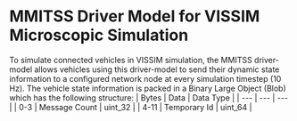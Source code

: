# MMITSS Driver Model for VISSIM Microscopic Simulation

To simulate connected vehicles in VISSIM simulation, the MMITSS driver-model allows vehicles using this driver-model to send their dynamic state information to a configured network node at every simulation timestep (10 Hz). The vehicle state information is packed in a Binary Large Object (Blob) which has the following structure:
| Bytes | Data | Data Type |
| --- | --- | --- |
| 0-3 | Message Count | uint_32 |
| 4-11 | Temporary Id | uint_64 |
